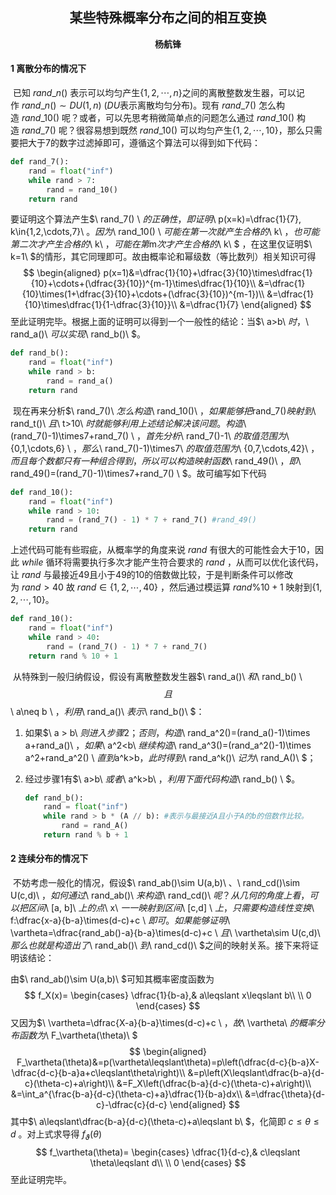 ## <center>某些特殊概率分布之间的相互变换</center>

<center><strong>杨航锋</strong></center>

#### 1 离散分布的情况下

​	已知$\ rand\_n()\ ​$表示可以均匀产生$\{1,2,\cdots,n\}​$之间的离散整数发生器，可以记作$\ rand\_n()\sim DU(1, n)\ ​$($DU​$表示离散均匀分布)。现有$\ rand\_7()\ ​$怎么构造$\ rand\_10()\ ​$呢？或者，可以先思考稍微简单点的问题怎么通过$\ rand\_10()\ ​$构造$\ rand\_7()\ ​$呢？很容易想到既然$\ rand\_10() \ ​$可以均匀产生$\{1, 2,\cdots,10\}​$，那么只需要把大于7的数字过滤掉即可，遵循这个算法可以得到如下代码：

```python
def rand_7():
    rand = float("inf")
    while rand > 7:
        rand = rand_10()
    return rand
```

要证明这个算法产生$\ rand\_7() \ $的正确性，即证明$\ p(x=k)=\dfrac{1}{7}, k\in\{1,2,\cdots,7\}\ $。因为$\ rand\_10() \ $可能在第一次就产生合格的$\ k\ $，也可能第二次才产生合格的$\ k\ $，可能在第$m$次才产生合格的$\ k\ $ ，在这里仅证明$\ k=1\ $的情形，其它同理即可。故由概率论和幂级数（等比数列）相关知识可得
$$
\begin{aligned}
p(x=1)&=\dfrac{1}{10}+\dfrac{3}{10}\times\dfrac{1}{10}+\cdots+(\dfrac{3}{10})^{m-1}\times\dfrac{1}{10}\\
&=\dfrac{1}{10}\times(1+\dfrac{3}{10}+\cdots+(\dfrac{3}{10})^{m-1})\\
&=\dfrac{1}{10}\times\dfrac{1}{1-\dfrac{3}{10}}\\
&=\dfrac{1}{7}
\end{aligned}
$$
至此证明完毕。根据上面的证明可以得到一个一般性的结论：当$\ a>b\ $时，$\ rand\_a()\ $可以实现$\ rand\_b()\ $。

```python
def rand_b():
    rand = float("inf")
    while rand > b:
        rand = rand_a()
    return rand
```

​	现在再来分析$\ rand\_7()\ $怎么构造$\ rand\_10()\ $，如果能够把$rand\_7()$映射到$\ rand\_t()\ $且$\ t>10\ $时就能够利用上述结论解决该问题。构造$\ (rand\_7()-1)\times7+rand\_7() \ $，首先分析$\ rand\_7()-1\ $的取值范围为$\ \{0,1,\cdots,6\} \ $，那么$\ rand\_7()-1)\times7\ $的取值范围为$\ \{0,7,\cdots,42\}\ $，而且每个数都只有一种组合得到，所以可以构造映射函数$\ rand\_49()\ $，即$\ rand\_49()=(rand\_7()-1)\times7+rand\_7() \ $。故可编写如下代码

```python
def rand_10():
    rand = float("inf")
    while rand > 10:
        rand = (rand_7() - 1) * 7 + rand_7() #rand_49()
    return rand
```

上述代码可能有些瑕疵，从概率学的角度来说$\ rand\ ​$有很大的可能性会大于10，因此$\ while\ ​$循环将需要执行多次才能产生符合要求的$\ rand\ ​$，从而可以优化该代码，让$\ rand \ ​$与最接近49且小于49的10的倍数做比较，于是判断条件可以修改为$\ rand \gt 40\ ​$故$\ rand\in\{1,2,\cdots,40 \}\ ​$，然后通过模运算$\ rand \% 10+1\ ​$映射到$\{1,2,\cdots,10\}​$。

```python
def rand_10():
    rand = float("inf")
    while rand > 40:
        rand = (rand_7() - 1) * 7 + rand_7()
    return rand % 10 + 1
```

​	从特殊到一般归纳假设，假设有离散整数发生器$\ rand\_a()\ $和$\ rand\_b() \ $$且 $$\  a\neq b \  $，利用$\ rand\_a()\ $表示$\ rand\_b()\ $：

1. 如果$\ a > b\ $则进入步骤2；否则，构造$\ rand\_a^2()=(rand\_a()-1)\times a+rand\_a()\ $，如果$\ a^2<b\ $继续构造$\ rand\_a^3()=(rand\_a^2()-1)\times a^2+rand\_a^2() \ $直到$a^k>b$，此时得到$\ rand\_a^k()\ $记为$\ rand\_A()\ $；

2. 经过步骤1有$\ a>b\ $或者$\ a^k>b\ $，利用下面代码构造$\  rand\_b()  \ $。

    ```python
    def rand_b():
    	rand = float("inf")
        while rand > b * (A // b): #表示与最接近A且小于A的b的倍数作比较。
            rand = rand_A()
        return rand % b + 1
    ```

#### 2 连续分布的情况下

​	不妨考虑一般化的情况，假设$\ rand\_ab()\sim U(a,b)\ $、$\ rand\_cd()\sim U(c,d)\ $，如何通过$\ rand\_ab()\ $来构造$\ rand\_cd()\ $呢？从几何的角度上看，可以把区间$\ [a, b]\ $上的点$\ x\ $一一映射到区间$\ [c,d] \ $上，只需要构造线性变换$\ f:\dfrac{x-a}{b-a}\times(d-c)+c \ $即可。如果能够证明$\ \vartheta=\dfrac{rand\_ab()-a}{b-a}\times(d-c)+c  \ $且$\ \vartheta\sim U(c,d)\ $那么也就是构造出了$\ rand\_ab()\ $到$\ rand\_cd()\ $之间的映射关系。接下来将证明该结论：

由$\ rand\_ab()\sim U(a,b)\ $可知其概率密度函数为
$$
f_X(x)=
\begin{cases} 
\dfrac{1}{b-a},& a\leqslant x\leqslant b\\
\\
0
\end{cases}
$$
又因为$\ \vartheta=\dfrac{X-a}{b-a}\times(d-c)+c  \ $，故$\ \vartheta\ $的概率分布函数为$\ F_\vartheta(\theta)\ $
$$
\begin{aligned}
F_\vartheta(\theta)&=p(\vartheta\leqslant\theta)=p\left(\dfrac{d-c}{b-a}X-\dfrac{d-c}{b-a}a+c\leqslant\theta\right)\\
&=p\left(X\leqslant\dfrac{b-a}{d-c}(\theta-c)+a\right)\\
&=F_X\left(\dfrac{b-a}{d-c}(\theta-c)+a\right)\\
&=\int_a^{\frac{b-a}{d-c}(\theta-c)+a}\dfrac{1}{b-a}dx\\
&=\dfrac{\theta}{d-c}-\dfrac{c}{d-c}
\end{aligned}
$$
其中$\ a\leqslant\dfrac{b-a}{d-c}(\theta-c)+a\leqslant b\ ​$，化简即$\ c\leqslant\theta\leqslant d\ ​$。对上式求导得$\ f_\vartheta(\theta)\ ​$
$$
f_\vartheta(\theta)=
\begin{cases} 
\dfrac{1}{d-c},& c\leqslant \theta\leqslant d\\
\\
0
\end{cases}
$$
至此证明完毕。